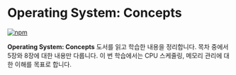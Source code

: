 # Operating System: Concepts

[![npm](https://img.shields.io/badge/version-2018.36-brightgreen.svg)]()



**Operating System: Concepts** 도서를 읽고 학습한 내용을 정리합니다. 목차 중에서 5장와 8장에 대한 내용만 다룹니다. 이 번 학습에서는 CPU 스케줄링, 메모리 관리에 대한 이해를 목표로 합니다.

